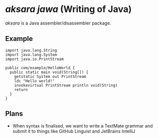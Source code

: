 # *aksara jawa* (Writing of Java)

*aksara* is a Java assembler/disassembler package.

## Example

```aksara
import java.lang.String
import java.lang.System
import java.io.PrintStream

public com/example/HelloWorld {
  public static main void(String[]) {
    getstatic System out PrintStream
    ldc "Hello world!"
    invokevirtual PrintStream println void(String)
    return
  }
}
```

## Plans

- When syntax is finalised, we want to write a TextMate grammar and submit it to things like GitHub Linguist and JetBrains IntelliJ
